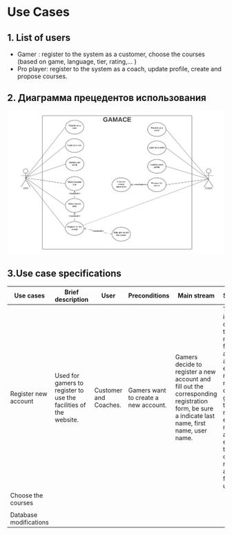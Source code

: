# Use Cases

## 1. List of users
* Gamer : register to the system as a customer, choose the courses (based on game, language, tier, rating,... )
* Pro player: register to the system as a coach, update profile, create and propose courses.

## 2. Диаграмма прецедентов использования
![UML](https://github.com/kaitouz/ESportNetwork/blob/main/Image/UC.png)

## 3.Use case specifications
| Use cases              | Brief description                                                 | User                  | Preconditions                        | Main stream                                                                                                                                    | Sub stream                                                                                                                                                                                                                                                   | Result                                                                                                                          |
|------------------------|-------------------------------------------------------------------|-----------------------|--------------------------------------|------------------------------------------------------------------------------------------------------------------------------------------------|--------------------------------------------------------------------------------------------------------------------------------------------------------------------------------------------------------------------------------------------------------------|---------------------------------------------------------------------------------------------------------------------------------|
| Register new account   | Used for gamers to register to use the facilities of the website. | Customer and Coaches. | Gamers want to create a new account. | Gamers decide to register a new account and fill out the corresponding registration form, be sure a indicate last name, first name, user name. | They have incorrectly completed the registration form or the account already exists. The registration request doesn’t generate, the users receive an error message and must either refill the form or cancel the registration, and then finish the use case. | If the use case is successful, a new account is registered in the system, otherwise, the state of the system remains unchanged. |
| Choose the courses
|                                                                   |                       |                                      |                                                                                                                                                |                                                                                                                                                                                                                                                              |                                                                                                                                 |
| Database modifications |                                                                   |                       |                                      |                                                                                                                                                |                                                                                                                                                                                                                                                              |                                                                                                                                 |
